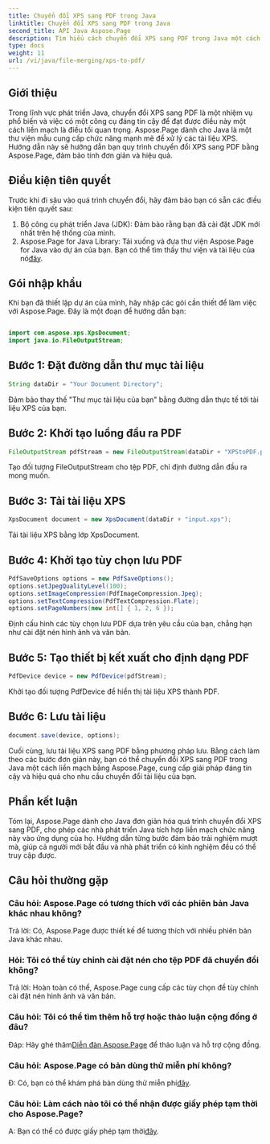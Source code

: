 ```yaml
---
title: Chuyển đổi XPS sang PDF trong Java
linktitle: Chuyển đổi XPS sang PDF trong Java
second_title: API Java Aspose.Page
description: Tìm hiểu cách chuyển đổi XPS sang PDF trong Java một cách dễ dàng với Aspose.Page. Hãy làm theo hướng dẫn từng bước của chúng tôi để chuyển đổi tài liệu hiệu quả.
type: docs
weight: 11
url: /vi/java/file-merging/xps-to-pdf/
---
```

## Giới thiệu
Trong lĩnh vực phát triển Java, chuyển đổi XPS sang PDF là một nhiệm vụ phổ biến và việc có một công cụ đáng tin cậy để đạt được điều này một cách liền mạch là điều tối quan trọng. Aspose.Page dành cho Java là một thư viện mẫu cung cấp chức năng mạnh mẽ để xử lý các tài liệu XPS. Hướng dẫn này sẽ hướng dẫn bạn quy trình chuyển đổi XPS sang PDF bằng Aspose.Page, đảm bảo tính đơn giản và hiệu quả.
## Điều kiện tiên quyết
Trước khi đi sâu vào quá trình chuyển đổi, hãy đảm bảo bạn có sẵn các điều kiện tiên quyết sau:
1. Bộ công cụ phát triển Java (JDK): Đảm bảo rằng bạn đã cài đặt JDK mới nhất trên hệ thống của mình.
2.  Aspose.Page for Java Library: Tải xuống và đưa thư viện Aspose.Page for Java vào dự án của bạn. Bạn có thể tìm thấy thư viện và tài liệu của nó[đây](https://reference.aspose.com/page/java/).
## Gói nhập khẩu
Khi bạn đã thiết lập dự án của mình, hãy nhập các gói cần thiết để làm việc với Aspose.Page. Đây là một đoạn để hướng dẫn bạn:
```java

import com.aspose.xps.XpsDocument;
import java.io.FileOutputStream;
```
## Bước 1: Đặt đường dẫn thư mục tài liệu
```java
String dataDir = "Your Document Directory";
```
Đảm bảo thay thế "Thư mục tài liệu của bạn" bằng đường dẫn thực tế tới tài liệu XPS của bạn.
## Bước 2: Khởi tạo luồng đầu ra PDF
```java
FileOutputStream pdfStream = new FileOutputStream(dataDir + "XPStoPDF.pdf");
```
Tạo đối tượng FileOutputStream cho tệp PDF, chỉ định đường dẫn đầu ra mong muốn.
## Bước 3: Tải tài liệu XPS
```java
XpsDocument document = new XpsDocument(dataDir + "input.xps");
```
Tải tài liệu XPS bằng lớp XpsDocument.
## Bước 4: Khởi tạo tùy chọn lưu PDF
```java
PdfSaveOptions options = new PdfSaveOptions();
options.setJpegQualityLevel(100);
options.setImageCompression(PdfImageCompression.Jpeg);
options.setTextCompression(PdfTextCompression.Flate);
options.setPageNumbers(new int[] { 1, 2, 6 });
```
Định cấu hình các tùy chọn lưu PDF dựa trên yêu cầu của bạn, chẳng hạn như cài đặt nén hình ảnh và văn bản.
## Bước 5: Tạo thiết bị kết xuất cho định dạng PDF
```java
PdfDevice device = new PdfDevice(pdfStream);
```
Khởi tạo đối tượng PdfDevice để hiển thị tài liệu XPS thành PDF.
## Bước 6: Lưu tài liệu
```java
document.save(device, options);
```
Cuối cùng, lưu tài liệu XPS sang PDF bằng phương pháp lưu.
Bằng cách làm theo các bước đơn giản này, bạn có thể chuyển đổi XPS sang PDF trong Java một cách liền mạch bằng Aspose.Page, cung cấp giải pháp đáng tin cậy và hiệu quả cho nhu cầu chuyển đổi tài liệu của bạn.
## Phần kết luận
Tóm lại, Aspose.Page dành cho Java đơn giản hóa quá trình chuyển đổi XPS sang PDF, cho phép các nhà phát triển Java tích hợp liền mạch chức năng này vào ứng dụng của họ. Hướng dẫn từng bước đảm bảo trải nghiệm mượt mà, giúp cả người mới bắt đầu và nhà phát triển có kinh nghiệm đều có thể truy cập được.
## Câu hỏi thường gặp
### Câu hỏi: Aspose.Page có tương thích với các phiên bản Java khác nhau không?
Trả lời: Có, Aspose.Page được thiết kế để tương thích với nhiều phiên bản Java khác nhau.
### Hỏi: Tôi có thể tùy chỉnh cài đặt nén cho tệp PDF đã chuyển đổi không?
Trả lời: Hoàn toàn có thể, Aspose.Page cung cấp các tùy chọn để tùy chỉnh cài đặt nén hình ảnh và văn bản.
### Câu hỏi: Tôi có thể tìm thêm hỗ trợ hoặc thảo luận cộng đồng ở đâu?
 Đáp: Hãy ghé thăm[Diễn đàn Aspose.Page](https://forum.aspose.com/c/page/39) để thảo luận và hỗ trợ cộng đồng.
### Câu hỏi: Aspose.Page có bản dùng thử miễn phí không?
 Đ: Có, bạn có thể khám phá bản dùng thử miễn phí[đây](https://releases.aspose.com/).
### Câu hỏi: Làm cách nào tôi có thể nhận được giấy phép tạm thời cho Aspose.Page?
 A: Bạn có thể có được giấy phép tạm thời[đây](https://purchase.aspose.com/temporary-license/).